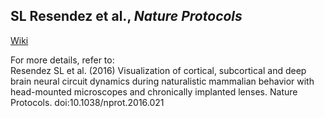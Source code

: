 ## SL Resendez et al., _Nature Protocols_

[Wiki](https://github.com/stuberlab/Resendez_Nature_Protocols/wiki)

For more details, refer to:<br>
Resendez SL et al. (2016) Visualization of cortical, subcortical and deep brain neural circuit dynamics during naturalistic mammalian behavior with head-mounted microscopes and chronically implanted lenses. Nature Protocols. doi:10.1038/nprot.2016.021
